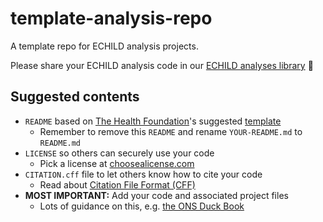 # template-analysis-repo

A template repo for ECHILD analysis projects. 

Please share your ECHILD analysis code in our 
[ECHILD analyses library](https://github.com/ECHILD-analyses) 🤗

## Suggested contents

* `README` based on [The Health Foundation](https://www.health.org.uk/)'s
suggested [template](https://github.com/HFAnalyticsLab/README_template)
    * Remember to remove this `README` and rename `YOUR-README.md` to `README.md`
* `LICENSE` so others can securely use your code
    * Pick a license at [choosealicense.com](https://choosealicense.com/)
* `CITATION.cff` file to let others know how to cite your code
    * Read about [Citation File Format (CFF)](https://citation-file-format.github.io/)
* **MOST IMPORTANT:** Add your code and associated project files
    * Lots of guidance on this, e.g.
    [the ONS Duck Book](https://best-practice-and-impact.github.io/qa-of-code-guidance/project_structure.html)
